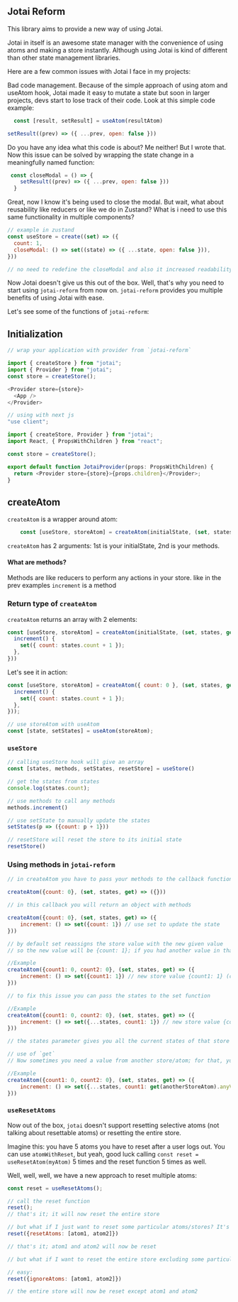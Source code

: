 ## Jotai Reform

This library aims to provide a new way of using Jotai.

Jotai in itself is an awesome state manager with the convenience of using atoms and making a store instantly. Although using Jotai is kind of different than other state management libraries.

Here are a few common issues with Jotai I face in my projects:

Bad code management. Because of the simple approach of using atom and useAtom hook, Jotai made it easy to mutate a state but soon in larger projects, devs start to lose track of their code. Look at this simple code example:
```javascript
  const [result, setResult] = useAtom(resultAtom)

setResult((prev) => ({ ...prev, open: false }))

```
Do you have any idea what this code is about? Me neither! But I wrote that. Now this issue can be solved by wrapping the state change in a meaningfully named function:
```javascript
 const closeModal = () => {
    setResult((prev) => ({ ...prev, open: false }))
  }
```

Great, now I know it's being used to close the modal. But wait, what about reusability like reducers or like we do in Zustand? What is i need to use this same functionality in multiple components?

```javascript
// example in zustand
const useStore = create((set) => ({
  count: 1,
  closeModal: () => set((state) => ({ ...state, open: false })),
}))

// no need to redefine the closeModal and also it increased readability
```

Now Jotai doesn't give us this out of the box. Well, that's why you need to start using `jotai-reform` from now on. `jotai-reform` provides you multiple benefits of using Jotai with ease.

Let's see some of the functions of `jotai-reform`:
## Initialization
```javascript
// wrap your application with provider from `jotai-reform`

import { createStore } from "jotai";
import { Provider } from "jotai";
const store = createStore();

<Provider store={store}>
  <App />
</Provider>

// using with next js 
"use client";

import { createStore, Provider } from "jotai";
import React, { PropsWithChildren } from "react";

const store = createStore();

export default function JotaiProvider(props: PropsWithChildren) {
  return <Provider store={store}>{props.children}</Provider>;
}
```


## createAtom
`createAtom` is a wrapper around atom:
```javascript
    const [useStore, storeAtom] = createAtom(initialState, (set, states, get) => ({...methods}));
```
`createAtom` has 2 arguments: 1st is your initialState, 2nd is your methods.

#### What are methods?
Methods are like reducers to perform any actions in your store. like in the prev examples `increment` is a method

### Return type of `createAtom`
`createAtom` returns an array with 2 elements:

```javascript
const [useStore, storeAtom] = createAtom(initialState, (set, states, get) => ({
  increment() {
    set({ count: states.count + 1 });
  },
}))
```

Let's see it in action:

```javascript
const [useStore, storeAtom] = createAtom({ count: 0 }, (set, states, get) => ({
  increment() {
    set({ count: states.count + 1 });
  },
}));

// use storeAtom with useAtom
const [state, setStates] = useAtom(storeAtom);

```

### `useStore`
```javascript
// calling useStore hook will give an array 
const [states, methods, setStates, resetStore] = useStore()

// get the states from states
console.log(states.count);

// use methods to call any methods
methods.increment()

// use setState to manually update the states
setStates(p => ({count: p + 1}))

// resetStore will reset the store to its initial state
resetStore()
```

### Using methods in `jotai-reform`
```javascript
// in createAtom you have to pass your methods to the callback function

createAtom({count: 0}, (set, states, get) => ({}))

// in this callback you will return an object with methods

createAtom({count: 0}, (set, states, get) => ({
    increment: () => set({count: 1}) // use set to update the state
}))

// by default set reassigns the store value with the new given value
// so the new value will be {count: 1}; if you had another value in that object, it will be removed

//Example
createAtom({count1: 0, count2: 0}, (set, states, get) => ({
    increment: () => set({count1: 1}) // new store value {count1: 1} (count2 is removed)
}))

// to fix this issue you can pass the states to the set function

//Example
createAtom({count1: 0, count2: 0}, (set, states, get) => ({
    increment: () => set({...states, count1: 1}) // new store value {count1: 1, count2: 0}
}))

// the states parameter gives you all the current states of that store `states.count`

// use of `get`
// Now sometimes you need a value from another store/atom; for that, you can use the get function

//Example 
createAtom({count1: 0, count2: 0}, (set, states, get) => ({
    increment: () => set({...states, count1: get(anotherStoreAtom).anyValueFromThatStore}) 
}))
```

### `useResetAtoms`
Now out of the box, `jotai` doesn't support resetting selective atoms (not talking about resettable atoms) or resetting the entire store.

Imagine this: you have 5 atoms you have to reset after a user logs out. You can use `atomWithReset`, but yeah, good luck calling `const reset = useResetAtom(myAtom)` 5 times and the reset function 5 times as well.

Well, well, well, we have a new approach to reset multiple atoms:
```javascript
const reset = useResetAtoms();

// call the reset function
reset();
// that's it; it will now reset the entire store

// but what if I just want to reset some particular atoms/stores? It's easy:
reset({resetAtoms: [atom1, atom2]})

// that's it; atom1 and atom2 will now be reset

// but what if I want to reset the entire store excluding some particular atoms?

// easy:
reset({ignoreAtoms: [atom1, atom2]})

// the entire store will now be reset except atom1 and atom2
```